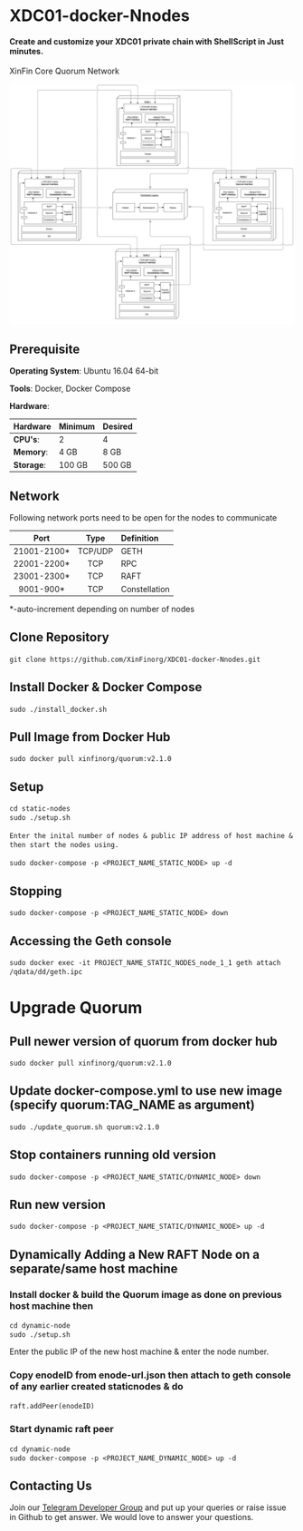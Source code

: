 # XDC01-docker-Nnodes 
#### Create and customize your XDC01 private chain with ShellScript in Just minutes. 

XinFin Core Quorum Network

![XinFin Core Quorum Network][fig1]




## Prerequisite
**Operating System**: Ubuntu 16.04 64-bit

**Tools**: Docker, Docker Compose

**Hardware**:

| Hardware | Minimum | Desired |
|:------- |:-------- |:---------|
| **CPU's**: | 2 |  4 |
| **Memory**: | 4 GB |  8 GB |
| **Storage**: | 100 GB |  500 GB |

## Network

Following network ports need to be open for the nodes to communicate

| Port | Type | Definition |
|:------:|:-----:|:---------- |
|21001-2100*| TCP/UDP | GETH |
|22001-2200*| TCP | RPC |
|23001-2300*| TCP | RAFT |
|9001-900*| TCP | Constellation |

*-auto-increment depending on number of nodes

## Clone Repository
    git clone https://github.com/XinFinorg/XDC01-docker-Nnodes.git    
   
## Install Docker & Docker Compose
    sudo ./install_docker.sh

## Pull Image from Docker Hub
    sudo docker pull xinfinorg/quorum:v2.1.0

## Setup 

    cd static-nodes 
    sudo ./setup.sh

    Enter the inital number of nodes & public IP address of host machine & then start the nodes using.

    sudo docker-compose -p <PROJECT_NAME_STATIC_NODE> up -d

## Stopping

    sudo docker-compose -p <PROJECT_NAME_STATIC_NODE> down

## Accessing the Geth console

    sudo docker exec -it PROJECT_NAME_STATIC_NODES_node_1_1 geth attach /qdata/dd/geth.ipc

# Upgrade Quorum

## Pull newer version of quorum from docker hub
    sudo docker pull xinfinorg/quorum:v2.1.0

## Update docker-compose.yml to use new image (specify quorum:TAG_NAME as argument)
    sudo ./update_quorum.sh quorum:v2.1.0

## Stop containers running old version
    sudo docker-compose -p <PROJECT_NAME_STATIC/DYNAMIC_NODE> down
  
## Run new version     
    sudo docker-compose -p <PROJECT_NAME_STATIC/DYNAMIC_NODE> up -d

## Dynamically Adding a New RAFT Node on a separate/same host machine 

### Install docker & build the Quorum image as done on previous host machine then

    cd dynamic-node
    sudo ./setup.sh
    
   Enter the public IP of the new host machine & enter the node number.
    
### Copy enodeID from enode-url.json then attach to geth console of any  earlier created staticnodes & do 
    
    raft.addPeer(enodeID)

### Start dynamic raft peer
    cd dynamic-node
    sudo docker-compose -p <PROJECT_NAME_DYNAMIC_NODE> up -d

## Contacting Us

Join our [Telegram Developer Group](https://t.me/XinFinDevelopers) and put up your queries or raise issue in Github to get answer. We would love to answer your questions.



[fig1]: /docs/CoreQuorumNetwork.jpg "XinFin Core Quorum Network"